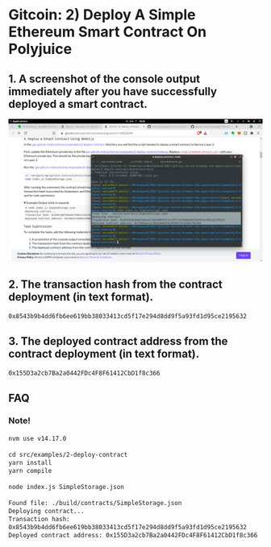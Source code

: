 

# Gitcoin: 2) Deploy A Simple Ethereum Smart Contract On Polyjuice


## 1. A screenshot of the console output immediately after you have successfully deployed a smart contract.

![CKB-SMARTCONTACT](https://raw.githubusercontent.com/ubinix-warun/gitcoin-nervos-broaden-the-spectrum/master/my-submission/task-2/Workspace%202_209.png)


## 2. The transaction hash from the contract deployment (in text format).

```
0x8543b9b4dd6fb6ee619bb38033413cd5f17e294d8dd9f5a93fd1d95ce2195632
```

## 3. The deployed contract address from the contract deployment (in text format).

```
0x155D3a2cb7Ba2a0442FDc4F8F61412CbD1f8c366
```


## FAQ

### Note!

```
nvm use v14.17.0

cd src/examples/2-deploy-contract
yarn install
yarn compile

node index.js SimpleStorage.json

Found file: ./build/contracts/SimpleStorage.json
Deploying contract...
Transaction hash: 0x8543b9b4dd6fb6ee619bb38033413cd5f17e294d8dd9f5a93fd1d95ce2195632
Deployed contract address: 0x155D3a2cb7Ba2a0442FDc4F8F61412CbD1f8c366

```
